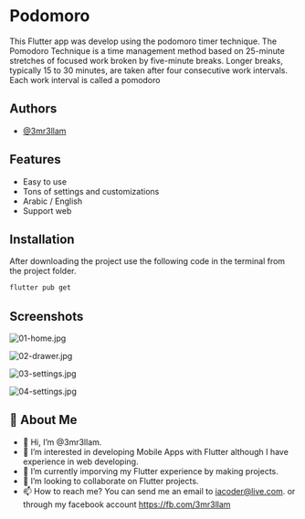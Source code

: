 
# Podomoro

This Flutter app was develop using the podomoro timer technique. The Pomodoro Technique is a time management method based on 25-minute stretches of focused work broken by five-minute breaks. Longer breaks, typically 15 to 30 minutes, are taken after four consecutive work intervals. Each work interval is called a pomodoro


## Authors

- [@3mr3llam](https://www.github.com/3mr3llam)


## Features

- Easy to use
- Tons of settings and customizations
- Arabic / English
- Support web

## Installation

After downloading the project use the following code in the terminal from the project folder.

```bash
flutter pub get
```
    
## Screenshots

![01-home.jpg](https://i.postimg.cc/L5Lg73RP/01-home.jpg)

![02-drawer.jpg](https://i.postimg.cc/J48Q8Gg8/02-drawer.jpg)

![03-settings.jpg](https://i.postimg.cc/nh4bzjV1/03-settings.jpg)

![04-settings.jpg](https://i.postimg.cc/RZDsvvKT/04-settings.jpg)


## 🚀 About Me
- 👋 Hi, I’m @3mr3llam.
- 👀 I’m interested in developing Mobile Apps with Flutter although I have experience in web developing.
- 🌱 I’m currently imporving my Flutter experience by making projects.
- 💞️ I’m looking to collaborate on Flutter projects.
- 📫 How to reach me? You can send me an email to iacoder@live.com. or through my facebook account https://fb.com/3mr3llam